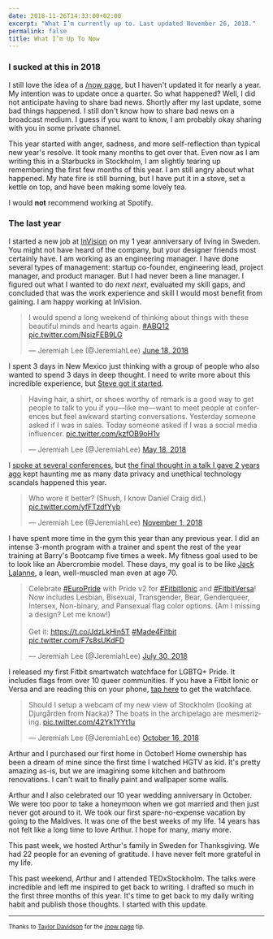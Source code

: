 ```yaml
---
date: 2018-11-26T14:33:00+02:00
excerpt: "What I’m currently up to. Last updated November 26, 2018."
permalink: false
title: What I’m Up To Now
---
```


### I sucked at this in 2018

I still love the idea of a <a href="http://nownownow.com/about">/now page</a>, but I haven't updated it for nearly a year. My intention was to update once a quarter. So what happened? Well, I did not anticipate having to share bad news. Shortly after my last update, some bad things happened. I still don't know how to share bad news on a broadcast medium. I guess if you want to know, I am probably okay sharing with you in some private channel.

This year started with anger, sadness, and more self-reflection than typical new year's resolve. It took many months to get over that. Even now as I am writing this in a Starbucks in Stockholm, I am slightly tearing up remembering the first few months of this year. I am still angry about what happened. My hate fire is still burning, but I have put it in a stove, set a kettle on top, and have been making some lovely tea.

I would **not** recommend working at Spotify.

### The last year

I started a new job at [InVision](https://www.invisionapp.com/) on my 1 year anniversary of living in Sweden. You might not have heard of the company, but your designer friends most certainly have. I am working as an engineering manager. I have done several types of management: startup co-founder, engineering lead, project manager, and product manager. But I had never been a line manager. I figured out what I wanted to do _next next_, evaluated my skill gaps, and concluded that was the work experience and skill I would most benefit from gaining. I am happy working at InVision.

<blockquote class="twitter-tweet" data-dnt="true"><p lang="en" dir="ltr">I would spend a long weekend of thinking about things with these beautiful minds and hearts again. <a href="https://twitter.com/hashtag/ABQ12?src=hash&amp;ref_src=twsrc%5Etfw">#ABQ12</a> <a href="https://t.co/NsizFEB9LG">pic.twitter.com/NsizFEB9LG</a></p>&mdash; Jeremiah Lee (@JeremiahLee) <a href="https://twitter.com/JeremiahLee/status/1008737486917361664?ref_src=twsrc%5Etfw">June 18, 2018</a></blockquote> <script async src="https://platform.twitter.com/widgets.js" charset="utf-8"></script>

I spent 3 days in New Mexico just thinking with a group of people who also wanted to spend 3 days in deep thought. I need to write more about this incredible experience, but [Steve got it started](https://carefuldrivers.wordpress.com/2018/07/29/the-journey-begins/).

<blockquote class="twitter-tweet" data-conversation="none" data-dnt="true"><p lang="en" dir="ltr">Having hair, a shirt, or shoes worthy of remark is a good way to get people to talk to you if you—like me—want to meet people at conferences but feel awkward starting conversations. Yesterday someone asked if I was in sales. Today someone asked if I was a social media influencer. <a href="https://t.co/kzfOB9oH1v">pic.twitter.com/kzfOB9oH1v</a></p>&mdash; Jeremiah Lee (@JeremiahLee) <a href="https://twitter.com/JeremiahLee/status/997550693174128641?ref_src=twsrc%5Etfw">May 18, 2018</a></blockquote> <script async src="https://platform.twitter.com/widgets.js" charset="utf-8"></script>

I [spoke at several conferences](/speaking/), but [the final thought in a talk I gave 2 years ago](/posts/fitbit-api-strategy-and-practice/#ethical-practices) kept haunting me as many data privacy and unethical technology scandals happened this year.

<blockquote class="twitter-tweet" data-conversation="none" data-dnt="true"><p lang="en" dir="ltr">Who wore it better? (Shush, I know Daniel Craig did.) <a href="https://t.co/yfFTzdfYyb">pic.twitter.com/yfFTzdfYyb</a></p>&mdash; Jeremiah Lee (@JeremiahLee) <a href="https://twitter.com/JeremiahLee/status/1057816731459248128?ref_src=twsrc%5Etfw">November 1, 2018</a></blockquote> <script async src="https://platform.twitter.com/widgets.js" charset="utf-8"></script>

I have spent more time in the gym this year than any previous year. I did an intense 3-month program with a trainer and spent the rest of the year training at Barry's Bootcamp five times a week. My fitness goal used to be to look like an Abercrombie model. These days, my goal is to be like [Jack Lalanne](https://www.builtlean.com/2011/01/24/jack-lalanne-tribute-facts-about-fitness-icon/), a lean, well-muscled man even at age 70.

<blockquote class="twitter-tweet" data-conversation="none" data-dnt="true"><p lang="en" dir="ltr">Celebrate <a href="https://twitter.com/hashtag/EuroPride?src=hash&amp;ref_src=twsrc%5Etfw">#EuroPride</a> with Pride v2 for <a href="https://twitter.com/hashtag/FitbitIonic?src=hash&amp;ref_src=twsrc%5Etfw">#FitbitIonic</a> and <a href="https://twitter.com/hashtag/FitbitVersa?src=hash&amp;ref_src=twsrc%5Etfw">#FitbitVersa</a>! Now includes Lesbian, Bisexual, Transgender, Bear, Genderqueer, Intersex, Non-binary, and Pansexual flag color options. (Am I missing a design? Let me know!)<br><br>Get it: <a href="https://t.co/JdzLkHin5T">https://t.co/JdzLkHin5T</a> <a href="https://twitter.com/hashtag/Made4Fitbit?src=hash&amp;ref_src=twsrc%5Etfw">#Made4Fitbit</a> <a href="https://t.co/F7s8sUKdFD">pic.twitter.com/F7s8sUKdFD</a></p>&mdash; Jeremiah Lee (@JeremiahLee) <a href="https://twitter.com/JeremiahLee/status/1023895067860393987?ref_src=twsrc%5Etfw">July 30, 2018</a></blockquote> <script async src="https://platform.twitter.com/widgets.js" charset="utf-8"></script>

I released my first Fitbit smartwatch watchface for LGBTQ+ Pride. It includes flags from over 10 queer communities. If you have a Fitbit Ionic or Versa and are reading this on your phone, [tap here](fitbit://gallery?path=clock%2Fa8195bb6-649a-45be-8f0c-9ca68af7c130%3FdirectLink%3Dtrue) to get the watchface.

<blockquote class="twitter-tweet" data-dnt="true"><p lang="en" dir="ltr">Should I setup a webcam of my new view of Stockholm (looking at Djurgården from Nacka)? The boats in the archipelago are mesmerizing. <a href="https://t.co/42Yk1YYt1u">pic.twitter.com/42Yk1YYt1u</a></p>&mdash; Jeremiah Lee (@JeremiahLee) <a href="https://twitter.com/JeremiahLee/status/1052214386666950661?ref_src=twsrc%5Etfw">October 16, 2018</a></blockquote> <script async src="https://platform.twitter.com/widgets.js" charset="utf-8"></script>

Arthur and I purchased our first home in October! Home ownership has been a dream of mine since the first time I watched HGTV as kid. It's pretty amazing as-is, but we are imagining some kitchen and bathroom renovations. I can't wait to finally paint and wallpaper some walls.

Arthur and I also celebrated our 10 year wedding anniversary in October. We were too poor to take a honeymoon when we got married and then just never got around to it. We took our first spare-no-expense vacation by going to the Maldives. It was one of the best weeks of my life. 14 years has not felt like a long time to love Arthur. I hope for many, many more.

This past week, we hosted Arthur's family in Sweden for Thanksgiving. We had 22 people for an evening of gratitude. I have never felt more grateful in my life.

This past weekend, Arthur and I attended TEDxStockholm. The talks were incredible and left me inspired to get back to writing. I drafted so much in the first three months of this year. It's time to get back to my daily writing habit and publish those thoughts. I started with this update.

<hr />

<p><small>Thanks to <a href="https://taylordavidson.com/now">Taylor Davidson</a> for the <a href="http://nownownow.com/about">/now page</a> tip.</small></p>
